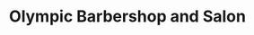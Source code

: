 ---
title: "Olympic Barbershop and Salon"
url: /winchester/olympic-barbershop-and-salon/
shop: hairdresser
---